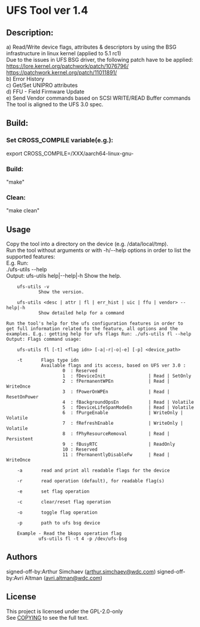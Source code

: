 # UFS Tool ver 1.4 #

## Description: ##
a) Read/Write device flags, attributes & descriptors by
using the BSG infrastructure in linux kernel (applied to 5.1 rc1)   
Due to the issues in UFS BSG driver, the following patch have to be
applied:   
   https://lore.kernel.org/patchwork/patch/1076796/   
   https://patchwork.kernel.org/patch/11011891/   
b) Error History   
c) Get/Set UNIPRO attributes   
d) FFU - Field Firmware Update   
e) Send Vendor commands based on SCSI WRITE/READ Buffer commands
The tool is aligned to the UFS 3.0 spec.   

## Build: ##
### Set CROSS\_COMPILE variable(e.g.): ###
export CROSS\_COMPILE=/XXX/aarch64-linux-gnu-

### Build: ###
"make"

### Clean: ###
 "make clean"   

## Usage ##
Copy the tool into a directory on the device (e.g.
/data/local/tmp).   
Run the tool without arguments or with -h/--help
    options in order to list the supported features:   
E.g. Run:  
./ufs-utils --help  
Output:
    ufs-utils help|--help|-h Show the help.

        ufs-utils -v
                Show the version.

        ufs-utils <desc | attr | fl | err_hist | uic | ffu | vendor> --help|-h
                Show detailed help for a command

    Run the tool's help for the ufs configuration features in order to
    get full information related to the feature, all options and the
    examples. E.g.: getting help for ufs flags Run: ./ufs-utils fl --help
    Output: Flags command usage:

        ufs-utils fl [-t] <flag idn> [-a|-r|-o|-e] [-p] <device_path> 

        -t       Flags type idn
                 Available flags and its access, based on UFS ver 3.0 :
                         0  : Reserved
                         1  : fDeviceInit                | Read | SetOnly
                         2  : fPermanentWPEn             | Read | WriteOnce
                         3  : fPowerOnWPEn               | Read | ResetOnPower
                         4  : fBackgroundOpsEn           | Read | Volatile
                         5  : fDeviceLifeSpanModeEn      | Read | Volatile
                         6  : fPurgeEnable               | WriteOnly | Volatile
                         7  : fRefreshEnable             | WriteOnly | Volatile
                         8  : fPhyResourceRemoval        | Read | Persistent
                         9  : fBusyRTC                   | ReadOnly
                         10 : Reserved
                         11 : fPermanentlyDisableFw      | Read | WriteOnce

        -a       read and print all readable flags for the device

        -r       read operation (default), for readable flag(s)

        -e       set flag operation

        -c       clear/reset flag operation

        -o       toggle flag operation

        -p       path to ufs bsg device

        Example - Read the bkops operation flag
                ufs-utils fl -t 4 -p /dev/ufs-bsg

## Authors ##
signed-off-by:Arthur Simchaev (arthur.simchaev@wdc.com)
signed-off-by:Avri Altman (avri.altman@wdc.com)

## License ##
This project is licensed under the GPL-2.0-only  
See [COPYING](COPYING) to see the full text.
